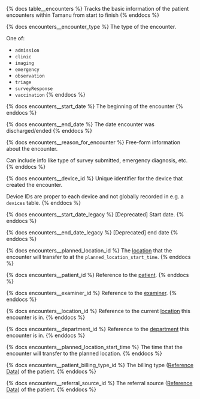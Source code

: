 {% docs table__encounters %}
Tracks the basic information of the patient encounters within Tamanu from start to finish
{% enddocs %}

{% docs encounters__encounter_type %}
The type of the encounter.

One of:
- `admission`
- `clinic`
- `imaging`
- `emergency`
- `observation`
- `triage`
- `surveyResponse`
- `vaccination`
{% enddocs %}

{% docs encounters__start_date %}
The beginning of the encounter
{% enddocs %}

{% docs encounters__end_date %}
The date encounter was discharged/ended
{% enddocs %}

{% docs encounters__reason_for_encounter %}
Free-form information about the encounter.

Can include info like type of survey submitted, emergency diagnosis, etc.
{% enddocs %}

{% docs encounters__device_id %}
Unique identifier for the device that created the encounter.

Device IDs are proper to each device and not globally recorded in e.g. a `devices` table.
{% enddocs %}

{% docs encounters__start_date_legacy %}
[Deprecated] Start date.
{% enddocs %}

{% docs encounters__end_date_legacy %}
[Deprecated] end date
{% enddocs %}

{% docs encounters__planned_location_id %}
The [location](#!/source/source.tamanu.tamanu.locations) that the encounter will transfer to at the
`planned_location_start_time`.
{% enddocs %}

{% docs encounters__patient_id %}
Reference to the [patient](#!/source/source.tamanu.tamanu.patients).
{% enddocs %}

{% docs encounters__examiner_id %}
Reference to the [examiner](#!/source/source.tamanu.tamanu.users).
{% enddocs %}

{% docs encounters__location_id %}
Reference to the current [location](#!/source/source.tamanu.tamanu.locations) this encounter is in.
{% enddocs %}

{% docs encounters__department_id %}
Reference to the [department](#!/source/source.tamanu.tamanu.departments) this encounter is in.
{% enddocs %}

{% docs encounters__planned_location_start_time %}
The time that the encounter will transfer to the planned location.
{% enddocs %}

{% docs encounters__patient_billing_type_id %}
The billing type ([Reference Data](#!/source/source.tamanu.tamanu.reference_data)) of the patient.
{% enddocs %}

{% docs encounters__referral_source_id %}
The referral source ([Reference Data](#!/source/source.tamanu.tamanu.reference_data)) of the patient.
{% enddocs %}
